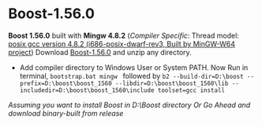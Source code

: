 # Boost-1.56.0
**Boost 1.56.0** built with **Mingw 4.8.2** 
(*Compiler Specific*: Thread model: [posix gcc version 4.8.2 (i686-posix-dwarf-rev3, Built by MinGW-W64 project](https://www.mirrorservice.org/sites/download.qt-project.org/development_releases/prebuilt/mingw_32/))
Download [Boost-1.56.0](https://www.boost.org/users/history/version_1_56_0.html)  and unzip any directory.

 - Add compiler directory to Windows User or System PATH.
Now Run in terminal,
`bootstrap.bat mingw `
followed by
`b2 --build-dir=D:\boost --prefix=D:\boost\boost_1560 --libdir=D:\boost\boost_1560\lib --includedir=D:\boost\boost_1560\include toolset=gcc install`

*Assuming you want to install Boost in D:\Boost  directory Or Go Ahead and download binary-built from release*
